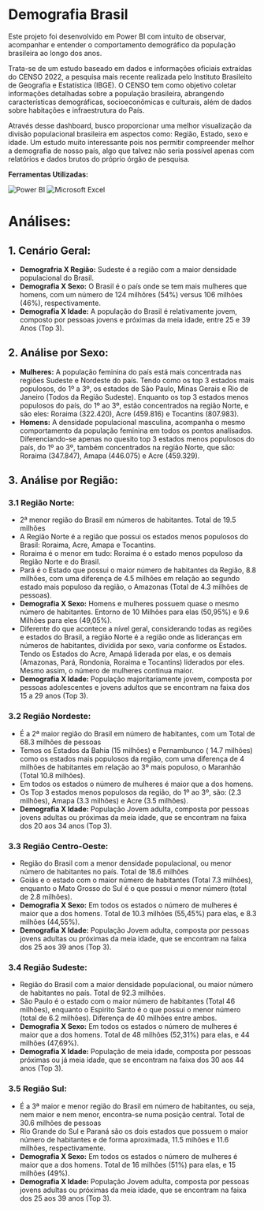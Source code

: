 # Demografia Brasil

 Este projeto foi desenvolvido em Power BI com intuito de observar, acompanhar e entender o comportamento demográfico 
da população brasileira ao longo dos anos.

 Trata-se de um estudo baseado em dados e informações oficiais extraídas do CENSO 2022, a pesquisa mais recente realizada pelo Instituto Brasileito de Geografia e Estatística (IBGE). O CENSO tem como objetivo coletar informações detalhadas sobre a população brasileira, abrangendo características demográficas, socioeconômicas e culturais, além de dados sobre habitações e infraestrutura do País.
 
 Através desse dashboard, busco proporcionar uma melhor visualização da divisão populacional brasileira em aspectos como: Região, Estado, sexo e idade. Um estudo muito interessante pois nos permitir compreender melhor a demografia de nosso país, algo que talvez não seria possível apenas com relatórios e dados brutos do próprio órgão de pesquisa.

**Ferramentas Utilizadas:**

![Power BI](https://seekvectorlogo.com/wp-content/uploads/2022/02/power-bi-vector-logo-2022-small.png) ![Microsoft Excel](https://cdn-dynmedia-1.microsoft.com/is/image/microsoftcorp/Icon_Excel_75x75_RE3a9Se?scl=1)
 
# Análises:

## 1. Cenário Geral:
* **Demografria X Região:** Sudeste é a região com a maior densidade  populacional do Brasil.
* **Demografia X Sexo:** O Brasil é o país onde se tem mais mulheres que homens, com um número de 124 milhõres 
(54%) versus 106 milhões (46%), respectivamente.
* **Demografia X Idade:** A população do Brasil é relativamente jovem, composto por pessoas jovens e próximas da 
meia idade, entre 25 e 39 Anos (Top 3).

## 2. Análise por Sexo:
* **Mulheres:** A população feminina do país está mais concentrada nas regiões Sudeste e Nordeste do país. Tendo como os top 3 estados mais populosos, do 1º a 3º, os estados de São Paulo, Minas Gerais e Rio de Janeiro (Todos da Região Sudeste). Enquanto os top 3 estados menos populosos do país, do 1º ao 3º, estão concentrados na região Norte, e são eles: Roraima (322.420), Acre (459.816) e Tocantins (807.983).
* **Homens:** A densidade populacional masculina, acompanha o mesmo comportamento da população feminina em todos os pontos analisados. Diferenciando-se apenas no quesito top 3 estados menos populosos do país, do 1º ao 3º, também concentrados na região Norte, que são: Roraima (347.847), Amapa (446.075) e Acre (459.329).

## 3. Análise por Região:
### 3.1 Região Norte:
* 2ª menor região do Brasil em números de habitantes. Total de 19.5 milhões
* A Região Norte é a região que possui os estados menos populosos do Brasil: Roraima, Acre, Amapa e Tocantins.
* Roraima é o menor em tudo: Roraima é o estado menos populoso da Região Norte e do Brasil.
* Pará é o Estado que possui o maior número de habitantes da Região, 8.8 milhões, com uma diferença de 4.5 milhões em relação ao segundo estado mais populoso da região, o Amazonas (Total de 4.3 milhões de pessoas).
* **Demografia X Sexo:** Homens e mulheres possuem quase o mesmo número de habitantes. Entorno de  10 Milhões para elas (50,95%) e 9.6 Milhões para eles (49,05%).
* Diferente do que acontece a nível geral, considerando todas as regiões e estados do Brasil, a região Norte é a região onde as lideranças em números de habitantes, dividida por sexo, varia conforme os Estados. Tendo os Estados do Acre, Amapá liderada por elas, e os demais (Amazonas, Pará, Rondonia, Roraima e Tocantins) liderados por eles. Mesmo assim, o número de mulheres continua maior. 
* **Demografia X Idade:** População majoritariamente jovem, composta por pessoas adolescentes e jovens adultos que se encontram na faixa dos 15 a 29 anos (Top 3).

### 3.2 Região Nordeste:
* É a 2ª maior região do Brasil em número de habitantes, com um Total de 68.3 milhões de pessoas
* Temos os Estados da Bahia (15 milhões) e Pernambunco ( 14.7 milhões) como os estados mais populosos da região, com uma diferença de 4 milhões de habitantes em relação ao 3º mais populoso, o Maranhão (Total 10.8 milhões).
* Em todos os estados o número de mulheres é maior que a dos homens. 
* Os Top 3 estados menos populosos da região, do 1º ao 3º, são:  (2.3 milhões), Amapa (3.3 milhões) e Acre (3.5 milhões).
* **Demografia X Idade:** População Jovem adulta, composta por pessoas jovens adultas ou próximas da meia idade, que se encontram na faixa dos 20 aos 34 anos (Top 3).

### 3.3 Região Centro-Oeste:
* Região do Brasil com  a menor densidade populacional, ou menor número de habitantes no país. Total de 18.6 milhões
* Goiás e o estado com o maior número de habitantes (Total 7.3 milhões), enquanto o Mato Grosso do Sul é o que possui o menor número (total de 2.8 milhões).
* **Demografia X Sexo:** Em todos os estados o número de mulheres é maior que a dos homens. Total de 10.3 milhões (55,45%) para elas, e 8.3 milhões (44,55%). 
* **Demografia X Idade:** População Jovem adulta, composta por pessoas jovens adultas ou próximas da meia idade, que se encontram na faixa dos 25 aos 39 anos (Top 3).

### 3.4 Região Sudeste:
* Região do Brasil com  a maior densidade populacional, ou maior número de habitantes no país. Total de 92.3 milhões.
* São Paulo é o estado com o maior número de habitantes (Total 46 milhões), enquanto o Espirito Santo é o que possui o menor número (total de 6.2 milhões). Diferença de 40 milhões entre ambos.
* **Demografia X Sexo:** Em todos os estados o número de mulheres é maior que a dos homens. Total de 48 milhões (52,31%) para elas, e  44 milhões (47,69%). 
* **Demografia X Idade:** População de meia idade, composta por pessoas próximas ou já meia idade, que se encontram na faixa dos 30 aos 44 anos (Top 3).

### 3.5 Região Sul:
* É a 3ª maior e menor região do Brasil em número de habitantes, ou seja, nem maior e nem menor, encontra-se numa posição central. Total de 30.6 milhões de pessoas
* Rio Grande do Sul e Paraná são os dois estados que possuem o maior número de habitantes e de forma aproximada, 11.5 mihões e 11.6 milhões, respectivamente.
* **Demografia X Sexo:** Em todos os estados o número de mulheres é maior que a dos homens. Total de 16 milhões (51%) para elas, e  15 milhões (49%). 
* **Demografia X Idade:** População Jovem adulta, composta por pessoas jovens adultas ou próximas da meia idade, que se encontram na faixa dos 25 aos 39 anos (Top 3).





